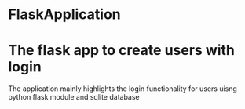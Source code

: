 # FlaskApplication
# The flask app to create users with login

The application mainly highlights the login functionality for users uisng python flask module and sqlite database
